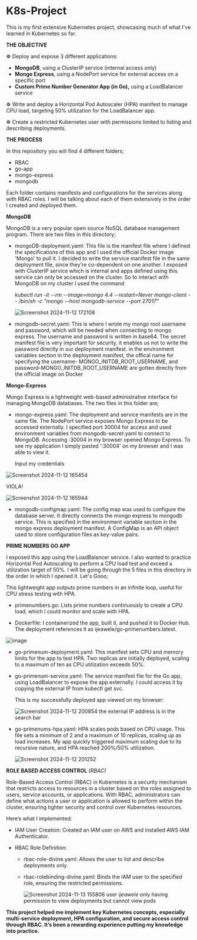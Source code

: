 # K8s-Project

This is my first extensive Kubernetes project, showcasing much of what I've learned in Kubernetes so far.

**THE OBJECTIVE**

☸️ Deploy and expose 3 different applications:

- **MongoDB**, using a ClusterIP service (internal access only)
- **Mongo Express**, using a NodePort service for external access on a specific port
- **Custom Prime Number Generator App (in Go),** using a LoadBalancer service

☸️ Write and deploy a Horizontal Pod Autoscaler (HPA) manifest to manage CPU load, targeting 50% utilization for the LoadBalancer app.

☸️ Create a restricted Kubernetes user with permissions limited to listing and describing deployments. 

**THE PROCESS**

In this repository you will find 4 different folders;
- RBAC
- go-app
- mongo-express
- mongodb

Each folder contains manifests and configurations for the services along with RBAC roles. I will be talking about each of them extensively in the order I created and deployed them.

**MongoDB**

MongoDB is a very popular open source NoSQL database management program. There are two files in this directory;
- mongoDB-deployment.yaml: This file is the manifest file where I defined the specifications of this app and I used the official Docker image 'Mongo' to pull it. I decided to write the service manifest file in the same deployment file, since they're co-dependent on one another. I exposed with ClusterIP service which is internal and apps defined using this service can only be accessed on the cluster. So to interact with MongoDB on my cluster I used the command

  _kubectl run -it --rm --image=mongo 4.4 --restart=Never mongo-client -- /bin/sh -c "mongo --host mongodb-service --port 27017"_

  ![Screenshot 2024-11-12 172108](https://github.com/user-attachments/assets/a0473f07-5b68-4755-a8a0-b2537abd0f27)

- mongodb-secret.yaml: This is where I wrote my mongo root username and password, which will be needed when connecting to mongo express. The username and password is written in base64. The secret manifest file is very important for security, it enables us not to write the password directly in our deployment manifest. in the environment variables section in the deployment manifest, the offical name for specifying the username- MONGO_INITDB_ROOT_USERNAME, and password-MONGO_INITDB_ROOT_USERNAME are gotten directly from the official image on Docker

**Mongo-Express**

Mongo Express is a lightweight web-based administrative interface for managing MongoDB databases. The two files in this folder are;

- mongo-express.yaml: The deployment and service manifests are in the same file. The NodePort service exposes Mongo Express to be accessed externally. I specified port 30004 for access and used environment variables from mongodb-secret.yaml to connect to MongoDB. Accessing <my-node-ip>:30004 in my browser opened Mongo Express. To see my application I simply pasted '<my-node-ip>:30004' on my browser and I was able to view it.

  Input my credentials
  
![Screenshot 2024-11-12 165454](https://github.com/user-attachments/assets/0c418a52-f39c-4841-ab12-d8150193ace7)

  VIOLA!
  
![Screenshot 2024-11-12 165944](https://github.com/user-attachments/assets/204f29c3-0e8e-4e96-8476-5fb958135727)

- mongodb-configmap.yaml: The config map was used to configure the database server. It directly connects the mongo express to mongodb service. This is specified in the environment variable section in the mongo express deployment manifest. A ConfigMap is an API object used to store configuration files as key-value pairs.

**PRIME NUMBERS GO APP** 

I exposed this app using the LoadBalancer service. I also wanted to practice Horizontal Pod Autoscaling to perform a CPU load test and exceed a utilization target of 50%. I will be going through the 5 files in this directory in tbe order in which I opened it. Let's Gooo;

This lightweight app outputs prime numbers in an infinite loop, useful for CPU stress testing with HPA.

- primenumbers.go: Lists prime numbers continuously to create a CPU load, which I could monitor and scale with HPA.

- Dockerfile: I containerized the app, built it, and pushed it to Docker Hub. The deployment references it as ijeawele/go-primenumbers:latest.

 ![image](https://github.com/user-attachments/assets/4cce7b36-218e-4994-b1d5-bfedf90790b1)
  

- go-primenum-deployment.yaml: This manifest sets CPU and memory limits for the app to test HPA. Two replicas are initially deployed, scaling to a maximum of ten as CPU utilization exceeds 50%.

- go-primenum-service.yaml: The service manifest file for the Go app, using LoadBalancer to expose the app externally. I could access it by copying the external IP from kubectl get svc.

   This is my successfully deployed app viewed on my browser:
  
  ![Screenshot 2024-11-12 200854](https://github.com/user-attachments/assets/a4eacd40-c0ac-4258-bf49-3dc64299485d)
                                              the external IP address is in the search bar

- go-primenums-hpa.yaml: HPA scales pods based on CPU usage. This file sets a minimum of 2 and a maximum of 10 replicas, scaling up as load increases. My app quickly triggered maximum scaling due to its recursive nature, and HPA reached 200%/50% utilization.

  ![Screenshot 2024-11-12 201252](https://github.com/user-attachments/assets/d2d606e1-0e22-44ef-bd0c-512aa9ec7dff)

**ROLE BASED ACCESS CONTROL** *(RBAC)*

Role-Based Access Control (RBAC) in Kubernetes is a security mechanism that restricts access to resources in a cluster based on the roles assigned to users, service accounts, or applications. With RBAC, administrators can define what actions a user or application is allowed to perform within the cluster, ensuring tighter security and control over Kubernetes resources. 

 Here’s what I implemented:

- IAM User Creation: Created an IAM user on AWS and installed AWS IAM Authenticator.

- RBAC Role Definition:
  
  - rbac-role-divine.yaml: Allows the user to list and describe deployments only.
    
  - rbac-rolebinding-divine.yaml: Binds the IAM user to the specified role, ensuring the restricted permissions.
 
    ![Screenshot 2024-11-13 155806](https://github.com/user-attachments/assets/2e8dd83f-27b8-40d1-90c2-3c608b5d4b19)
   user _ijeawele_ only having permission to view deployments but cannot view pods

  
**This project helped me implement key Kubernetes concepts, especially multi-service deployment, HPA configuration, and secure access control through RBAC. It’s been a rewarding experience putting my knowledge into practice.**
  
